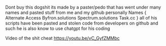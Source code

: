 Dont buy this dogshit 
its made by a paster/pedo that has went under many names and pasted stuff from me and my github personally 
Names {
Alternate Access
Byfron.solutions
Spectrum.solutions 
Task.cc
}
all of his scripts have been pasted and stolen code from developers on github and such he is also know to use chatgpt for his coding

Video of the shit cheat 
https://youtu.be/vC_GyfZMMbc
